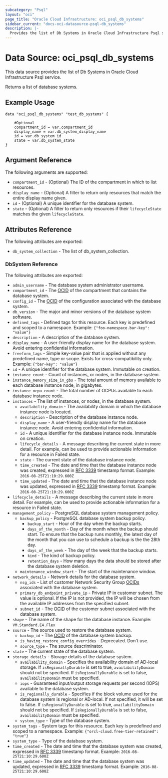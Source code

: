 ```yaml
---
subcategory: "Psql"
layout: "oci"
page_title: "Oracle Cloud Infrastructure: oci_psql_db_systems"
sidebar_current: "docs-oci-datasource-psql-db_systems"
description: |-
  Provides the list of Db Systems in Oracle Cloud Infrastructure Psql service
---
```


# Data Source: oci_psql_db_systems
This data source provides the list of Db Systems in Oracle Cloud Infrastructure Psql service.

Returns a list of database systems.


## Example Usage

```hcl
data "oci_psql_db_systems" "test_db_systems" {

	#Optional
	compartment_id = var.compartment_id
	display_name = var.db_system_display_name
	id = var.db_system_id
	state = var.db_system_state
}
```

## Argument Reference

The following arguments are supported:

* `compartment_id` - (Optional) The ID of the compartment in which to list resources.
* `display_name` - (Optional) A filter to return only resources that match the entire display name given.
* `id` - (Optional) A unique identifier for the database system.
* `state` - (Optional) A filter to return only resources if their `lifecycleState` matches the given `lifecycleState`.


## Attributes Reference

The following attributes are exported:

* `db_system_collection` - The list of db_system_collection.

### DbSystem Reference

The following attributes are exported:

* `admin_username` - The database system administrator username.
* `compartment_id` - The [OCID](https://docs.cloud.oracle.com/iaas/Content/General/Concepts/identifiers.htm) of the compartment that contains the database system.
* `config_id` - The [OCID](https://docs.cloud.oracle.com/iaas/Content/General/Concepts/identifiers.htm) of the configuration associated with the database system.
* `db_version` - The major and minor versions of the database system software.
* `defined_tags` - Defined tags for this resource. Each key is predefined and scoped to a namespace. Example: `{"foo-namespace.bar-key": "value"}` 
* `description` - A description of the database system.
* `display_name` - A user-friendly display name for the database system. Avoid entering confidential information.
* `freeform_tags` - Simple key-value pair that is applied without any predefined name, type or scope. Exists for cross-compatibility only. Example: `{"bar-key": "value"}` 
* `id` - A unique identifier for the database system. Immutable on creation.
* `instance_count` - Count of instances, or nodes, in the database system.
* `instance_memory_size_in_gbs` - The total amount of memory available to each database instance node, in gigabytes.
* `instance_ocpu_count` - The total number of OCPUs available to each database instance node.
* `instances` - The list of instances, or nodes, in the database system.
	* `availability_domain` - The availability domain in which the database instance node is located.
	* `description` - Description of the database instance node.
	* `display_name` - A user-friendly display name for the database instance node. Avoid entering confidential information.
	* `id` - A unique identifier for the database instance node. Immutable on creation.
	* `lifecycle_details` - A message describing the current state in more detail. For example, can be used to provide actionable information for a resource in Failed state.
	* `state` - The current state of the database instance node.
	* `time_created` - The date and time that the database instance node was created, expressed in [RFC 3339](https://tools.ietf.org/rfc/rfc3339) timestamp format.  Example: `2016-08-25T21:10:29.600Z` 
	* `time_updated` - The date and time that the database instance node was updated, expressed in [RFC 3339](https://tools.ietf.org/rfc/rfc3339) timestamp format.  Example: `2016-08-25T21:10:29.600Z` 
* `lifecycle_details` - A message describing the current state in more detail. For example, can be used to provide actionable information for a resource in Failed state.
* `management_policy` - PostgreSQL database system management policy.
	* `backup_policy` - PostgreSQL database system backup policy.
		* `backup_start` - Hour of the day when the backup starts.
		* `days_of_the_month` - Day of the month when the backup should start. To ensure that the backup runs monthly, the latest day of the month that you can use to schedule a backup is the the 28th day. 
		* `days_of_the_week` - The day of the week that the backup starts.
		* `kind` - The kind of backup policy.
		* `retention_days` - How many days the data should be stored after the database system deletion.
	* `maintenance_window_start` - The start of the maintenance window. 
* `network_details` - Network details for the database system.
	* `nsg_ids` - List of customer Network Security Group [OCIDs](https://docs.cloud.oracle.com/iaas/Content/General/Concepts/identifiers.htm) associated with the database system.
	* `primary_db_endpoint_private_ip` - Private IP in customer subnet. The value is optional. If the IP is not provided, the IP will be chosen from the available IP addresses from the specified subnet. 
	* `subnet_id` - The [OCID](https://docs.cloud.oracle.com/iaas/Content/General/Concepts/identifiers.htm) of the customer subnet associated with the database system.
* `shape` - The name of the shape for the database instance. Example: `VM.Standard.E4.Flex` 
* `source` - The source used to restore the database system.
	* `backup_id` - The [OCID](https://docs.cloud.oracle.com/iaas/Content/General/Concepts/identifiers.htm) of the database system backup.
	* `is_having_restore_config_overrides` - Deprecated. Don't use.
	* `source_type` - The source descriminator. 
* `state` - The current state of the database system.
* `storage_details` - Storage details of the database system.
	* `availability_domain` - Specifies the availability domain of AD-local storage. If `isRegionallyDurable` is set to true, `availabilityDomain` should not be specified. If `isRegionallyDurable` is set to false, `availabilityDomain` must be specified. 
	* `iops` - Guaranteed input/output storage requests per second (IOPS) available to the database system.
	* `is_regionally_durable` - Specifies if the block volume used for the database system is regional or AD-local. If not specified, it will be set to false. If `isRegionallyDurable` is set to true, `availabilityDomain` should not be specified. If `isRegionallyDurable` is set to false, `availabilityDomain` must be specified. 
	* `system_type` - Type of the database system.
* `system_tags` - System tags for this resource. Each key is predefined and scoped to a namespace. Example: `{"orcl-cloud.free-tier-retained": "true"}` 
* `system_type` - Type of the database system.
* `time_created` - The date and time that the database system was created, expressed in [RFC 3339](https://tools.ietf.org/rfc/rfc3339) timestamp format.  Example: `2016-08-25T21:10:29.600Z` 
* `time_updated` - The date and time that the database system was updated, expressed in [RFC 3339](https://tools.ietf.org/rfc/rfc3339) timestamp format.  Example: `2016-08-25T21:10:29.600Z` 

